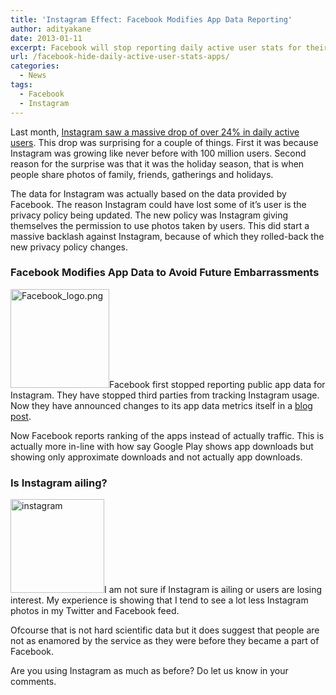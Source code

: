 ```yaml
---
title: 'Instagram Effect: Facebook Modifies App Data Reporting'
author: adityakane
date: 2013-01-11
excerpt: Facebook will stop reporting daily active user stats for their apps which includes Instagram after Instagram was reported as losing 24% daily active users.
url: /facebook-hide-daily-active-user-stats-apps/
categories:
  - News
tags:
  - Facebook
  - Instagram
---
```

Last month, [Instagram saw a massive drop of over 24% in daily active users][1]. This drop was surprising for a couple of things. First it was because Instagram was growing like never before with 100 million users. Second reason for the surprise was that it was the holiday season, that is when people share photos of family, friends, gatherings and holidays.

The data for Instagram was actually based on the data provided by Facebook. The reason Instagram could have lost some of it&#8217;s user is the privacy policy being updated. The new policy was Instagram giving themselves the permission to use photos taken by users. This did start a massive backlash against Instagram, because of which they rolled-back the new privacy policy changes.

### Facebook Modifies App Data to Avoid Future Embarrassments

[<img class=" wp-image-48193 alignright" alt="Facebook_logo.png" src="http://cdn.devilsworkshop.org/files/2011/11/Facebook_logo.png" width="158" height="158" />][2]Facebook first stopped reporting public app data for Instagram. They have stopped third parties from tracking Instagram usage. Now they have announced changes to its app data metrics itself in a <a href="https://developers.facebook.com/blog/post/2013/01/09/platform-updates--operation-developer-love/" onclick="_gaq.push(['_trackEvent', 'outbound-article', 'https://developers.facebook.com/blog/post/2013/01/09/platform-updates--operation-developer-love/', 'blog post']);" >blog post</a>.

Now Facebook reports ranking of the apps instead of actually traffic. This is actually more in-line with how say Google Play shows app downloads but showing only approximate downloads and not actually app downloads.

### Is Instagram ailing?

[<img class=" wp-image-42225 alignright" alt="instagram" src="http://cdn.devilsworkshop.org/files/2011/07/instagram1.png" width="150" height="150" />][3]I am not sure if Instagram is ailing or users are losing interest. My experience is showing that I tend to see a lot less Instagram photos in my Twitter and Facebook feed.

Ofcourse that is not hard scientific data but it does suggest that people are not as enamored by the service as they were before they became a part of Facebook.

Are you using Instagram as much as before? Do let us know in your comments.

 [1]: http://devilsworkshop.org/news/privacy-issues-instagram-daily-active-users-nosedive-24/69963/ "Instagram Daily Active Users Nosedive by 24%"
 [2]: http://cdn.devilsworkshop.org/files/2011/11/Facebook_logo.png
 [3]: http://cdn.devilsworkshop.org/files/2011/07/instagram1.png
